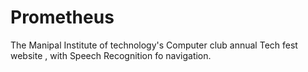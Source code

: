 # Prometheus
The Manipal Institute of technology's Computer club annual Tech fest website , with Speech Recognition fo navigation.
